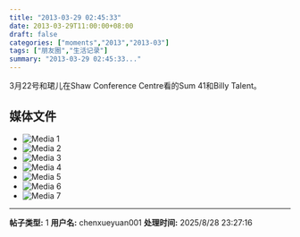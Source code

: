 ```yaml
---
title: "2013-03-29 02:45:33"
date: 2013-03-29T11:00:00+08:00
draft: false
categories: ["moments","2013","2013-03"]
tags: ["朋友圈","生活记录"]
summary: "2013-03-29 02:45:33..."
---
```


3月22号和珺儿在Shaw Conference Centre看的Sum 41和Billy Talent。

## 媒体文件

- ![Media 1](/Moments/photos/2013-03-29/201303290245330.jpg)
- ![Media 2](/Moments/photos/2013-03-29/201303290245331.jpg)
- ![Media 3](/Moments/photos/2013-03-29/201303290245332.jpg)
- ![Media 4](/Moments/photos/2013-03-29/201303290245333.jpg)
- ![Media 5](/Moments/photos/2013-03-29/201303290245334.jpg)
- ![Media 6](/Moments/photos/2013-03-29/201303290245335.jpg)
- ![Media 7](/Moments/photos/2013-03-29/201303290245336.jpg)

---

**帖子类型:** 1
**用户名:** chenxueyuan001
**处理时间:** 2025/8/28 23:27:16